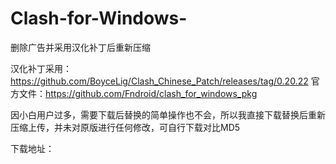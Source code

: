 # Clash-for-Windows-
删除广告并采用汉化补丁后重新压缩



汉化补丁采用：https://github.com/BoyceLig/Clash_Chinese_Patch/releases/tag/0.20.22
官方文件：https://github.com/Fndroid/clash_for_windows_pkg

因小白用户过多，需要下载后替换的简单操作也不会，所以我直接下载替换后重新压缩上传，并未对原版进行任何修改，可自行下载对比MD5

下载地址：
